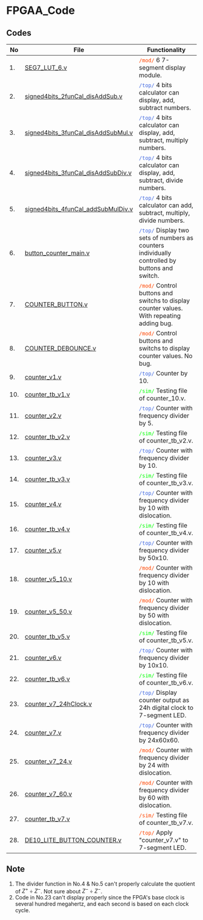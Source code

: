 # FPGAA_Code

## Codes

| No  | File                                                                                                                                  | Functionality                                                                                                                     |
| --- | ------------------------------------------------------------------------------------------------------------------------------------- | --------------------------------------------------------------------------------------------------------------------------------- |
| 1.  | [SEG7_LUT_6.v](https://github.com/belongtothenight/FPGAA_Code/blob/main/src/SEG7_LUT_6.v)                                             | <code style="color:OrangeRed">/mod/</code> 6 7-segment display module.                                                            |
| 2.  | [signed4bits_2funCal_disAddSub.v](https://github.com/belongtothenight/FPGAA_Code/blob/main/src/signed4bits_2funCal_disAddSub.v)       | <code style="color:RoyalBlue">/top/</code> 4 bits calculator can display, add, subtract numbers.                                  |
| 3.  | [signed4bits_3funCal_disAddSubMul.v](https://github.com/belongtothenight/FPGAA_Code/blob/main/src/signed4bits_3funCal_disAddSubMul.v) | <code style="color:RoyalBlue">/top/</code> 4 bits calculator can display, add, subtract, multiply numbers.                        |
| 4.  | [signed4bits_3funCal_disAddSubDiv.v](https://github.com/belongtothenight/FPGAA_Code/blob/main/src/signed4bits_3funCal_disAddSubDiv.v) | <code style="color:RoyalBlue">/top/</code> 4 bits calculator can display, add, subtract, divide numbers.                          |
| 5.  | [signed4bits_4funCal_addSubMulDiv.v](https://github.com/belongtothenight/FPGAA_Code/blob/main/src/signed4bits_4funCal_addSubMulDiv.v) | <code style="color:RoyalBlue">/top/</code> 4 bits calculator can add, subtract, multiply, divide numbers.                         |
| 6.  | [button_counter_main.v](https://github.com/belongtothenight/FPGAA_Code/blob/main/src/button_counter_main.v)                           | <code style="color:RoyalBlue">/top/</code> Display two sets of numbers as counters individually controlled by buttons and switch. |
| 7.  | [COUNTER_BUTTON.v](https://github.com/belongtothenight/FPGAA_Code/blob/main/src/COUNTER_BUTTON.v)                                     | <code style="color:OrangeRed">/mod/</code> Control buttons and switchs to display counter values. With repeating adding bug.      |
| 8.  | [COUNTER_DEBOUNCE.v](https://github.com/belongtothenight/FPGAA_Code/blob/main/src/COUNTER_DEBOUNCE.v)                                 | <code style="color:OrangeRed">/mod/</code> Control buttons and switchs to display counter values. No bug.                         |
| 9.  | [counter_v1.v](https://github.com/belongtothenight/FPGAA_Code/blob/main/src/counter_v1.v)                                             | <code style="color:RoyalBlue">/top/</code> Counter by 10.                                                                         |
| 10. | [counter_tb_v1.v](https://github.com/belongtothenight/FPGAA_Code/blob/main/src/counter_tb_v1.v)                                       | <code style="color:Lime">/sim/</code> Testing file of counter_10.v.                                                               |
| 11. | [counter_v2.v](https://github.com/belongtothenight/FPGAA_Code/blob/main/src/counter_v2.v)                                             | <code style="color:RoyalBlue">/top/</code> Counter with frequency divider by 5.                                                   |
| 12. | [counter_tb_v2.v](https://github.com/belongtothenight/FPGAA_Code/blob/main/src/counter_tb_v2.v)                                       | <code style="color:Lime">/sim/</code> Testing file of counter_tb_v2.v.                                                            |
| 13. | [counter_v3.v](https://github.com/belongtothenight/FPGAA_Code/blob/main/src/counter_v3.v)                                             | <code style="color:RoyalBlue">/top/</code> Counter with frequency divider by 10.                                                  |
| 14. | [counter_tb_v3.v](https://github.com/belongtothenight/FPGAA_Code/blob/main/src/counter_tb_v3.v)                                       | <code style="color:Lime">/sim/</code> Testing file of counter_tb_v3.v.                                                            |
| 15. | [counter_v4.v](https://github.com/belongtothenight/FPGAA_Code/blob/main/src/counter_v4.v)                                             | <code style="color:RoyalBlue">/top/</code> Counter with frequency divider by 10 with dislocation.                                 |
| 16. | [counter_tb_v4.v](https://github.com/belongtothenight/FPGAA_Code/blob/main/src/counter_tb_v4.v)                                       | <code style="color:Lime">/sim/</code> Testing file of counter_tb_v4.v.                                                            |
| 17. | [counter_v5.v](https://github.com/belongtothenight/FPGAA_Code/blob/main/src/counter_v5.v)                                             | <code style="color:RoyalBlue">/top/</code> Counter with frequency divider by 50x10.                                               |
| 18. | [counter_v5_10.v](https://github.com/belongtothenight/FPGAA_Code/blob/main/src/counter_v5_10.v)                                       | <code style="color:OrangeRed">/mod/</code> Counter with frequency divider by 10 with dislocation.                                 |
| 19. | [counter_v5_50.v](https://github.com/belongtothenight/FPGAA_Code/blob/main/src/counter_v5_50.v)                                       | <code style="color:OrangeRed">/mod/</code> Counter with frequency divider by 50 with dislocation.                                 |
| 20. | [counter_tb_v5.v](https://github.com/belongtothenight/FPGAA_Code/blob/main/src/counter_tb_v5.v)                                       | <code style="color:Lime">/sim/</code> Testing file of counter_tb_v5.v.                                                            |
| 21. | [counter_v6.v](https://github.com/belongtothenight/FPGAA_Code/blob/main/src/counter_v6.v)                                             | <code style="color:RoyalBlue">/top/</code> Counter with frequency divider by 10x10.                                               |
| 22. | [counter_tb_v6.v](https://github.com/belongtothenight/FPGAA_Code/blob/main/src/counter_tb_v6.v)                                       | <code style="color:Lime">/sim/</code> Testing file of counter_tb_v6.v.                                                            |
| 23. | [counter_v7_24hClock.v](https://github.com/belongtothenight/FPGAA_Code/blob/main/src/counter_v7_24hClock.v)                           | <code style="color:RoyalBlue">/top/</code> Display counter output as 24h digital clock to 7-segment LED.                          |
| 24. | [counter_v7.v](https://github.com/belongtothenight/FPGAA_Code/blob/main/src/counter_v7.v)                                             | <code style="color:RoyalBlue">/top/</code> Counter with frequency divider by 24x60x60.                                            |
| 25. | [counter_v7_24.v](https://github.com/belongtothenight/FPGAA_Code/blob/main/src/counter_v7_24.v)                                       | <code style="color:OrangeRed">/mod/</code> Counter with frequency divider by 24 with dislocation.                                 |
| 26. | [counter_v7_60.v](https://github.com/belongtothenight/FPGAA_Code/blob/main/src/counter_v7_60.v)                                       | <code style="color:OrangeRed">/mod/</code> Counter with frequency divider by 60 with dislocation.                                 |
| 27. | [counter_tb_v7.v](https://github.com/belongtothenight/FPGAA_Code/blob/main/src/counter_tb_v7.v)                                       | <code style="color:OrangeRed">/sim/</code> Testing file of counter_tb_v7.v.                                                       |
| 28. | [DE10_LITE_BUTTON_COUNTER.v](https://github.com/belongtothenight/FPGAA_Code/blob/main/src/DE10_LITE_BUTTON_COUNTER.v)                 | <code style="color:OrangeRed">/top/</code> Apply "counter_v7.v" to 7-segment LED.                                                 |

## Note

1. The divider function in No.4 & No.5 can't properly calculate the quotient of $Z^+\div Z^-$. Not sure about $Z^-\div Z^-$.
2. Code in No.23 can't display properly since the FPGA's base clock is several hundred megahertz, and each second is based on each clock cycle.
